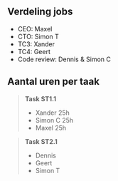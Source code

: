 ## Verdeling jobs
- CEO: Maxel
- CTO: Simon T
- TC3: Xander
- TC4: Geert
- Code review: Dennis & Simon C

## Aantal uren per taak
> **Task ST1.1**
> - Xander 25h
> - Simon C 25h
> - Maxel 25h

> **Task ST2.1**
> - Dennis
> - Geert
> - Simon T